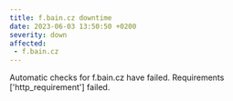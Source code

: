 ```yaml
---
title: f.bain.cz downtime
date: 2023-06-03 13:50:50 +0200
severity: down
affected:
 - f.bain.cz
---
```

Automatic checks for f.bain.cz have failed. Requirements ['http_requirement'] failed.
